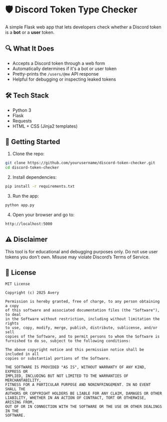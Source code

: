 # 🛡️ Discord Token Type Checker

A simple Flask web app that lets developers check whether a Discord token is a **bot** or a **user** token.

## 🔍 What It Does

- Accepts a Discord token through a web form
- Automatically determines if it's a bot or user token
- Pretty-prints the `/users/@me` API response
- Helpful for debugging or inspecting leaked tokens

## 🛠️ Tech Stack

- Python 3
- Flask
- Requests
- HTML + CSS (Jinja2 templates)

## 🚀 Getting Started

1. Clone the repo:

```bash
git clone https://github.com/yourusername/discord-token-checker.git
cd discord-token-checker
```
2. Install dependencies:
```bash
pip install -r requirements.txt
```
3. Run the app:
```bash
python app.py
```
4. Open your browser and go to:
```bash
http://localhost:5000
```
## ⚠️ Disclaimer

This tool is for educational and debugging purposes only. Do not use user tokens you don't own. Misuse may violate Discord’s Terms of Service.

## 📄 License
```
MIT License

Copyright (c) 2025 Avery

Permission is hereby granted, free of charge, to any person obtaining a copy
of this software and associated documentation files (the "Software"), to deal
in the Software without restriction, including without limitation the rights
to use, copy, modify, merge, publish, distribute, sublicense, and/or sell
copies of the Software, and to permit persons to whom the Software is
furnished to do so, subject to the following conditions:

The above copyright notice and this permission notice shall be included in all
copies or substantial portions of the Software.

THE SOFTWARE IS PROVIDED "AS IS", WITHOUT WARRANTY OF ANY KIND, EXPRESS OR
IMPLIED, INCLUDING BUT NOT LIMITED TO THE WARRANTIES OF MERCHANTABILITY,
FITNESS FOR A PARTICULAR PURPOSE AND NONINFRINGEMENT. IN NO EVENT SHALL THE
AUTHORS OR COPYRIGHT HOLDERS BE LIABLE FOR ANY CLAIM, DAMAGES OR OTHER
LIABILITY, WHETHER IN AN ACTION OF CONTRACT, TORT OR OTHERWISE, ARISING FROM,
OUT OF OR IN CONNECTION WITH THE SOFTWARE OR THE USE OR OTHER DEALINGS IN THE
SOFTWARE.
```
